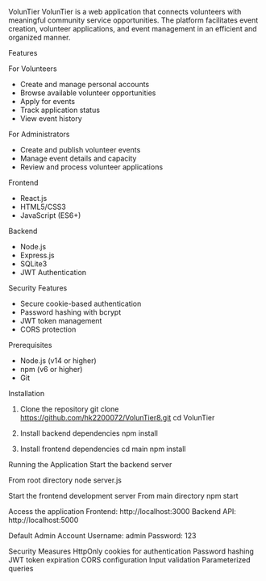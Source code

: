 VolunTier
VolunTier is a web application that connects volunteers with meaningful community service opportunities. The platform facilitates event creation, volunteer applications, and event management in an efficient and organized manner.

Features

For Volunteers
- Create and manage personal accounts
- Browse available volunteer opportunities
- Apply for events
- Track application status
- View event history

For Administrators
- Create and publish volunteer events
- Manage event details and capacity
- Review and process volunteer applications


Frontend
- React.js
- HTML5/CSS3
- JavaScript (ES6+)

Backend
- Node.js
- Express.js
- SQLite3
- JWT Authentication

Security Features
- Secure cookie-based authentication
- Password hashing with bcrypt
- JWT token management
- CORS protection

Prerequisites

- Node.js (v14 or higher)
- npm (v6 or higher)
- Git

Installation

1. Clone the repository
git clone https://github.com/hk2200072/VolunTier8.git
cd VolunTier


2. Install backend dependencies
npm install


3. Install frontend dependencies
cd main
npm install


Running the Application
Start the backend server

From root directory
node server.js


Start the frontend development server
From main directory
npm start


Access the application
Frontend: http://localhost:3000
Backend API: http://localhost:5000

Default Admin Account
Username: admin
Password: 123


Security Measures
HttpOnly cookies for authentication
Password hashing
JWT token expiration
CORS configuration
Input validation
Parameterized queries






 
